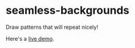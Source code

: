 # seamless-backgrounds
Draw patterns that will repeat nicely!

Here's a [live demo](https://mrmcnerd.github.io/seamless-backgrounds/).
